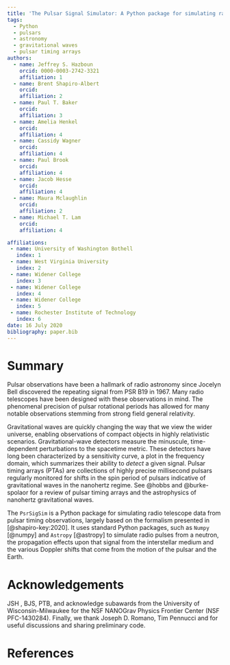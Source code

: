 ```yaml
---
title: 'The Pulsar Signal Simulator: A Python package for simulating radio signal data from pulsars'
tags:
  - Python
  - pulsars
  - astronomy
  - gravitational waves
  - pulsar timing arrays
authors:
  - name: Jeffrey S. Hazboun
    orcid: 0000-0003-2742-3321
    affiliation: 1
  - name: Brent Shapiro-Albert
    orcid:
    affiliation: 2
  - name: Paul T. Baker
    orcid:
    affiliation: 3
  - name: Amelia Henkel
    orcid:
    affiliation: 4
  - name: Cassidy Wagner
    orcid:
    affiliation: 4
  - name: Paul Brook
    orcid:
    affiliation: 4
  - name: Jacob Hesse
    orcid:
    affiliation: 4
  - name: Maura Mclaughlin
    orcid:
    affiliation: 2
  - name: Michael T. Lam
    orcid:
    affiliation: 4

affiliations:
 - name: University of Washington Bothell
   index: 1
 - name: West Virginia University
   index: 2
 - name: Widener College
   index: 3
 - name: Widener College
   index: 4
 - name: Widener College
   index: 5
 - name: Rochester Institute of Technology
   index: 6
date: 16 July 2020
bibliography: paper.bib
---
```


# Summary

Pulsar observations have been a hallmark of radio astronomy since Jocelyn Bell
discovered the repeating signal from PSR B19 in 1967. Many radio telescopes have
been designed with these observations in mind. The phenomenal precision of pulsar
rotational periods has allowed for many notable observations stemming from strong
field general relativity.

Gravitational waves are quickly changing the way that we view the wider
universe, enabling observations of compact objects in highly relativistic
scenarios. Gravitational-wave detectors measure the minuscule, time-dependent
perturbations to the spacetime metric. These detectors have long been
characterized by a sensitivity curve, a plot in the frequency domain, which
summarizes their ability to *detect* a given signal. Pulsar timing arrays
(PTAs) are collections of highly precise millisecond pulsars regularly
monitored for shifts in the spin period of pulsars indicative of gravitational
waves in the nanohertz regime. See @hobbs and @burke-spolaor for a review of
pulsar timing arrays and the astrophysics of nanohertz gravitational waves.

The ``PsrSigSim`` is a Python package for simulating radio telescope data from pulsar timing observations, largely based on the formalism presented in [@shapiro-key:2020].
It uses standard Python packages, such as ``Numpy`` [@numpy] and ``Astropy``
[@astropy] to simulate radio pulses from a neutron, the propagation effects upon that signal
from the interstellar medium and the various Doppler shifts that come from the motion of the pulsar and the Earth.  

# Acknowledgements

JSH , BJS, PTB,  and  acknowledge subawards from the University of Wisconsin-Milwaukee for the NSF NANOGrav Physics Frontier Center (NSF PFC-1430284). Finally, we thank Joseph D. Romano, Tim Pennucci and for useful discussions and sharing preliminary code.

# References
